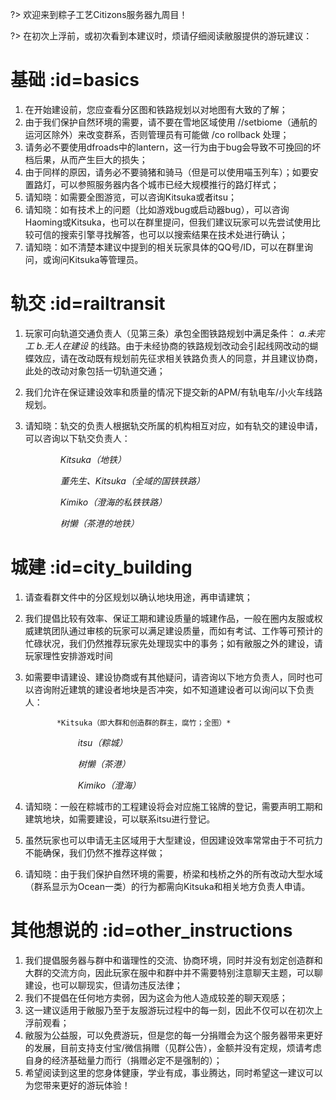 ?> 欢迎来到粽子工艺Citizons服务器九周目！

?> 在初次上浮前，或初次看到本建议时，烦请仔细阅读敝服提供的游玩建议：　

# 基础 :id=basics

1. 在开始建设前，您应查看分区图和铁路规划以对地图有大致的了解；
2. 由于我们保护自然环境的需要，请不要在雪地区域使用 //setbiome（通航的运河区除外）来改变群系，否则管理员有可能做 /co rollback 处理；
3. 请务必不要使用dfroads中的lantern，这一行为由于bug会导致不可挽回的坏档后果，从而产生巨大的损失；
4. 由于同样的原因，请务必不要骑猪和骑马（但是可以使用喵玉列车）；如要安置路灯，可以参照服务器内各个城市已经大规模推行的路灯样式；
5. 请知晓：如需要全图游览，可以咨询Kitsuka或者itsu；
6. 请知晓：如有技术上的问题（比如游戏bug或启动器bug），可以咨询Haoming或Kitsuka，也可以在群里提问，但我们建议玩家可以先尝试使用比较可信的搜索引擎寻找解答，也可以以搜索结果在技术处进行确认；
7. 请知晓：如不清楚本建议中提到的相关玩家具体的QQ号/ID，可以在群里询问，或询问Kitsuka等管理员。

# 轨交 :id=railtransit

1. 玩家可向轨道交通负责人（见第三条）承包全图铁路规划中满足条件：
   *a.未完工 b.无人在建设*       的线路。由于未经协商的铁路规划改动会引起线网改动的蝴蝶效应，请在改动既有规划前先征求相关铁路负责人的同意，并且建议协商，此处的改动对象包括一切轨道交通；
2. 我们允许在保证建设效率和质量的情况下提交新的APM/有轨电车/小火车线路规划。
3. 请知晓：轨交的负责人根据轨交所属的机构相互对应，如有轨交的建设申请，可以咨询以下轨交负责人：

   　　　　*Kitsuka（地铁）*
       
   　　　　*董先生、Kitsuka（全域的国铁铁路）*
       
   　　　　*Kimiko（澄海的私铁铁路）*
       
   　　　　*树懒（茶港的地铁）*

# 城建 :id=city_building

1. 请查看群文件中的分区规划以确认地块用途，再申请建筑；
2. 我们提倡比较有效率、保证工期和建设质量的城建作品，一般在圈内友服或权威建筑团队通过审核的玩家可以满足建设质量，而如有考试、工作等可预计的忙碌状况，我们仍然推荐玩家先处理现实中的事务；如有敝服之外的建设，请玩家理性安排游戏时间
3. 如需要申请建设、建设协商或有其他疑问，请咨询以下地方负责人，同时也可以咨询附近建筑的建设者地块是否冲突，如不知道建设者可以询问以下负责人：

              *Kitsuka（即大群和创造群的群主，腐竹；全图）*
           
   　　　　　　*itsu（粽城）*
         
   　　　　　　*树懒（茶港）*
         
   　　　　　　*Kimiko（澄海）*
         
4. 请知晓：一般在粽城市的工程建设将会对应施工铭牌的登记，需要声明工期和建筑地块，如需要建设，可以联系itsu进行登记。
5. 虽然玩家也可以申请无主区域用于大型建设，但因建设效率常常由于不可抗力不能确保，我们仍然不推荐这样做；
6. 请知晓：由于我们保护自然环境的需要，桥梁和栈桥之外的所有改动大型水域（群系显示为Ocean一类）的行为都需向Kitsuka和相关地方负责人申请。

# 其他想说的 :id=other_instructions

1. 我们提倡服务器与群中和谐理性的交流、协商环境，同时并没有划定创造群和大群的交流方向，因此玩家在服中和群中并不需要特别注意聊天主题，可以聊建设，也可以聊现实，但请勿违反法律；
2. 我们不提倡在任何地方卖弱，因为这会为他人造成较差的聊天观感；
3. 这一建议适用于敝服乃至于友服游玩过程中的每一刻，因此不仅可以在初次上浮前观看；
4. 敝服为公益服，可以免费游玩，但是您的每一分捐赠会为这个服务器带来更好的发展，目前支持支付宝/微信捐赠（见群公告），金额并没有定规，烦请考虑自身的经济基础量力而行（捐赠必定不是强制的）；
5. 希望阅读到这里的您身体健康，学业有成，事业腾达，同时希望这一建议可以为您带来更好的游玩体验！
